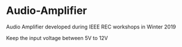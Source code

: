 # Audio-Amplifier
Audio Amplifier developed during IEEE REC workshops in Winter 2019

Keep the input voltage between 5V to 12V


